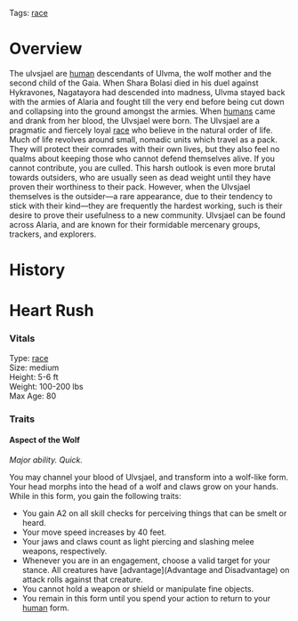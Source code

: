 Tags: [race](Races)

# Overview

The ulvsjael are [human](Humans) descendants of Ulvma, the wolf mother and the second child of the Gaia. When Shara Bolasi died in his duel against Hykravones, Nagatayora had descended into madness, Ulvma stayed back with the armies of Alaria and fought till the very end before being cut down and collapsing into the ground amongst the armies. When [humans](Humans) came and drank from her blood, the Ulvsjael were born. 
The Ulvsjael are a pragmatic and fiercely loyal [race](Races) who believe in the natural order of life. Much of life revolves around small, nomadic units which travel as a pack. They will protect their comrades with their own lives, but they also feel no qualms about keeping those who cannot defend themselves alive. If you cannot contribute, you are culled. This harsh outlook is even more brutal towards outsiders, who are usually seen as dead weight until they have proven their worthiness to their pack. However, when the Ulvsjael themselves is the outsider—a rare appearance, due to their tendency to stick with their kind—they are frequently the hardest working, such is their desire to prove their usefulness to a new community.
Ulvsjael can be found across Alaria, and are known for their formidable mercenary groups, trackers, and explorers. 

# History

# Heart Rush

### Vitals
Type: [race](Races)  
Size: medium  
Height: 5-6 ft  
Weight: 100-200 lbs  
Max Age: 80  

### Traits

#### Aspect of the Wolf
*Major ability. Quick.*

You may channel your blood of Ulvsjael, and transform into a wolf-like form. Your head morphs into the head of a wolf and claws grow on your hands. While in this form, you gain the following traits:

- You gain A2 on all skill checks for perceiving things that can be smelt or heard.
- Your move speed increases by 40 feet.
- Your jaws and claws count as light piercing and slashing melee weapons, respectively.
- Whenever you are in an engagement, choose a valid target for your stance. All creatures have [advantage](Advantage and Disadvantage) on attack rolls against that creature.
- You cannot hold a weapon or shield or manipulate fine objects.
- You remain in this form until you spend your action to return to your [human](Humans) form.
